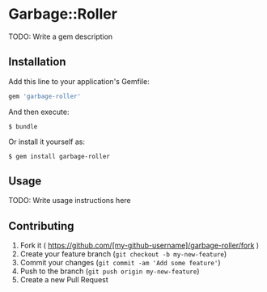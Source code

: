 # Garbage::Roller

TODO: Write a gem description

## Installation

Add this line to your application's Gemfile:

```ruby
gem 'garbage-roller'
```

And then execute:

    $ bundle

Or install it yourself as:

    $ gem install garbage-roller

## Usage

TODO: Write usage instructions here

## Contributing

1. Fork it ( https://github.com/[my-github-username]/garbage-roller/fork )
2. Create your feature branch (`git checkout -b my-new-feature`)
3. Commit your changes (`git commit -am 'Add some feature'`)
4. Push to the branch (`git push origin my-new-feature`)
5. Create a new Pull Request
